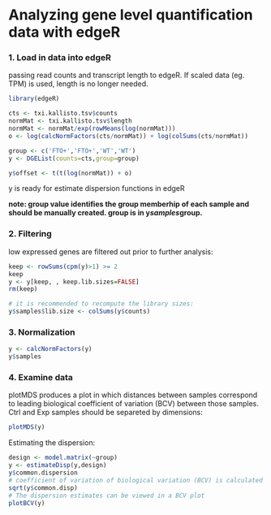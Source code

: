 Analyzing gene level quantification data with edgeR
======================================

### 1. Load in data into edgeR

passing read counts and transcript length to edgeR. If scaled data (eg. TPM) is used, length is no longer needed.

```R
library(edgeR)

cts <- txi.kallisto.tsv$counts
normMat <- txi.kallisto.tsv$length
normMat <- normMat/exp(rowMeans(log(normMat)))
o <- log(calcNormFactors(cts/normMat)) + log(colSums(cts/normMat))

group <- c('FTO+','FTO+','WT','WT')
y <- DGEList(counts=cts,group=group)

y$offset <- t(t(log(normMat)) + o)
```
y is ready for estimate dispersion functions in edgeR

**note: group value identifies the group memberhip of each sample and should be manually created. group is in y$samples$group.**

### 2. Filtering

low expressed genes are filtered out prior to further analysis:
```R
keep <- rowSums(cpm(y)>1) >= 2
keep
y <- y[keep, , keep.lib.sizes=FALSE]
rm(keep)

# it is recommended to recompute the library sizes:
y$samples$lib.size <- colSums(y$counts)
```
### 3. Normalization
```R
y <- calcNormFactors(y)
y$samples
```

### 4. Examine data
plotMDS produces a plot in which distances between samples correspond to leading biological coefficient of variation (BCV) between those samples. Ctrl and Exp samples should be separeted by dimensions:
```R
plotMDS(y)
```

Estimating the dispersion:
```R
design <- model.matrix(~group)
y <- estimateDisp(y,design)
y$common.dispersion
# coefficient of variation of biological variation (BCV) is calculated with:
sqrt(y$common.disp)
# The dispersion estimates can be viewed in a BCV plot
plotBCV(y)
```

